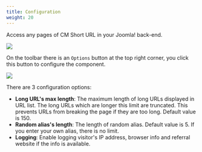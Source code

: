 ```yaml
---
title: Configuration
weight: 20
---
```


Access any pages of CM Short URL in your Joomla! back-end.

![](/images/cmshorturl_empty_url_list.jpg)

On the toolbar there is an `Options` button at the top right corner, you click this button to configure the component.

![](/images/cmshorturl_configuration.jpg)

There are 3 configuration options:

* **Long URL's max length**: The maximum length of long URLs displayed in URL list. The long URLs which are longer this limit are truncated. This prevents URLs from breaking the page if they are too long. Default value is 150.
* **Random alias's length**: The length of random alias. Default value is 5. If you enter your own alias, there is no limit.
* **Logging**: Enable logging visitor's IP address, browser info and referral website if the info is available.